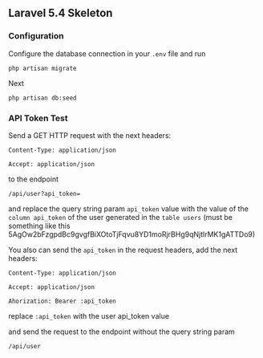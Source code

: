 ## Laravel 5.4 Skeleton



### Configuration

Configure the database connection in your `.env` file and run

    php artisan migrate
    
Next

    php artisan db:seed
    
### API Token Test


Send a GET HTTP request with the next headers:

`Content-Type: application/json`

`Accept: application/json`

to the endpoint

`/api/user?api_token=`

and replace the query string param `api_token` value with the value of the `column api_token` of the user generated in the `table users` (must be something like this 5AgOw2bFzgpdBc9gvgfBiXOtoTjFqvu8YD1moRjrBHg9qNjtlrMK1gATTDo9)


You also can send the `api_token` in the request headers, add the next headers:

`Content-Type: application/json`

`Accept: application/json`

`Ahorization: Bearer :api_token`

replace `:api_token` with the user api_token value

and send the request to the endpoint without the query string param

`/api/user`